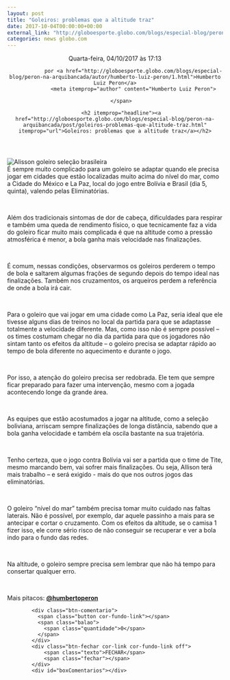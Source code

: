 ```yaml
---
layout: post
title: "Goleiros: problemas que a altitude traz"
date: 2017-10-04T00:00:00+00:00
external_link: "http://globoesporte.globo.com/blogs/especial-blog/peron-na-arquibancada/post/goleiros-problemas-que-altitude-traz.html"
categories: news globo.com
---
```

<header>
        <time itemprop="datePublished" datetime="2017-10-04BRT17:Out"> Quarta-feira, 04/10/2017 às 17:13 </time>
        <span class="author">
            
                por <a href="http://globoesporte.globo.com/blogs/especial-blog/peron-na-arquibancada/autor/humberto-luiz-peron/1.html">Humberto Luiz Peron</a>
                <meta itemprop="author" content="Humberto Luiz Peron">
            
        </span>

        <h2 itemprop="headline"><a href="http://globoesporte.globo.com/blogs/especial-blog/peron-na-arquibancada/post/goleiros-problemas-que-altitude-traz.html" itemprop="url">Goleiros: problemas que a altitude traz</a></h2>

   </header>

![Alisson goleiro seleção brasileira](http://s2.glbimg.com/4sbHWQEiM-MCkimc_URKP0NhjXI=/950x600/smart/s.glbimg.com/es/ge/f/original/2016/10/11/alisson.jpg)  
É sempre muito complicado para um goleiro se adaptar quando ele precisa jogar em cidades que estão localizadas muito acima do nível do mar, como a Cidade do México e La Paz, local do jogo entre Bolívia e Brasil (dia 5, quinta), valendo pelas Eliminatórias.

&nbsp;

Além dos tradicionais sintomas de dor de cabeça, dificuldades para respirar e também uma queda de rendimento físico, o que tecnicamente faz a vida do goleiro ficar muito mais complicada é que na altitude como a pressão atmosférica é menor, a bola ganha mais velocidade nas finalizações.&nbsp;

&nbsp;

É comum, nessas condições, observarmos os goleiros perderem o tempo de bola e saltarem algumas frações de segundo depois do tempo ideal nas finalizações. Também nos cruzamentos, os arqueiros perdem a referência de onde a bola irá cair.

&nbsp;

Para o goleiro que vai jogar em uma cidade como La Paz, seria ideal que ele tivesse alguns dias de treinos no local da partida para que se adaptasse totalmente a velocidade diferente. Mas, como isso não é sempre possível – os times costumam chegar no dia da partida para que os jogadores não sintam tanto os efeitos da altitude – o goleiro precisa se adaptar rápido ao tempo de bola diferente no aquecimento e durante o jogo.

&nbsp;

Por isso, a atenção do goleiro precisa ser redobrada. Ele tem que sempre ficar preparado para fazer uma intervenção, mesmo com a jogada acontecendo longe da grande área.

&nbsp;

As equipes que estão acostumados a jogar na altitude, como a seleção boliviana, arriscam sempre finalizações de longa distância, sabendo que a bola ganha velocidade e também ela oscila bastante na sua trajetória.

&nbsp;

Tenho certeza, que o jogo contra Bolívia vai ser a partida que o time de Tite, mesmo marcando bem, vai sofrer mais finalizações. Ou seja, Allison terá mais trabalho – e será exigido - mais do que nos outros jogos das eliminatórias.

&nbsp;

O goleiro “nível do mar” também precisa tomar muito cuidado nas faltas laterais. Não é possível, por exemplo, dar aquele passinho a mais para se antecipar e cortar o cruzamento. Com os efeitos da altitude, se o camisa 1 fizer isso, ele corre sério risco de não conseguir se recuperar e ver a bola indo para o fundo das redes.&nbsp;

&nbsp;

Na altitude, o goleiro sempre precisa sem lembrar que não há tempo para consertar qualquer erro.

&nbsp;

Mais pitacos: [**@humbertoperon**](https://twitter.com/humbertoperon)

<footer>
        <div class="share-bar" data-url="http://globoesporte.globo.com/blogs/especial-blog/peron-na-arquibancada/post/goleiros-problemas-que-altitude-traz.html" data-title="Goleiros: problemas que a altitude traz" data-image-url="http://s2.glbimg.com/4sbHWQEiM-MCkimc_URKP0NhjXI=/950x600/smart/s.glbimg.com/es/ge/f/original/2016/10/11/alisson.jpg">
        </div>

        
            <div class="btn-comentario">
              <span class="button cor-fundo-link"></span>
              <span class="balao">
                <span class="quantidade">0</span>
              </span>
            </div>
            <div class="btn-fechar cor-link cor-fundo-link off">
                <span class="texto">FECHAR</span>
                <span class="fechar"></span>
            </div>
            <div id="boxComentarios"></div>
        
   </footer>
